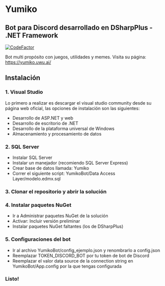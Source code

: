 # Yumiko
## Bot para Discord desarrollado en DSharpPlus - .NET Framework 
[![CodeFactor](https://www.codefactor.io/repository/github/nai98x/yumiko/badge?s=92181f030fc6101fb54afa74167809713aa4d060)](https://www.codefactor.io/repository/github/nai98x/yumiko)

Bot multi propósito con juegos, utilidades y memes. Visita su página: https://yumiko.uwu.ai/

## Instalación

### 1. Visual Studio
Lo primero a realizar es descargar el visual studio community desde su página web oficial, las opciones de instalación son las siguientes:
- Desarrollo de ASP.NET y web
- Desarrollo de escritorio de .NET
- Desarrollo de la plataforma universal de Windows
- Almacenamiento y procesamiento de datos

### 2. SQL Server
- Instalar SQL Server
- Instalar un manejador (recomiendo SQL Server Express)
- Crear base de datos llamada: Yumiko
- Correr el siguiente script: YumikoBot/Data Access Layer/modelo.edmx.sql

### 3. Clonar el repositorio y abrir la solución

### 4. Instalar paquetes NuGet
- Ir a Administrar paquetes NuGet de la solución
- Activar: Incluir versión preliminar
- Instalar paquetes NuGet faltantes (los de DSharpPlus)

### 5. Configuraciones del bot
- Ir al archivo YumikoBot/config_ejemplo.json y renombrarlo a config.json
- Reemplazar TOKEN_DISCORD_BOT por tu token de bot de Discord
- Reemplazar el valor data source de la connection string en YumikoBot/App.config por la que tengas configurada

### Listo!
